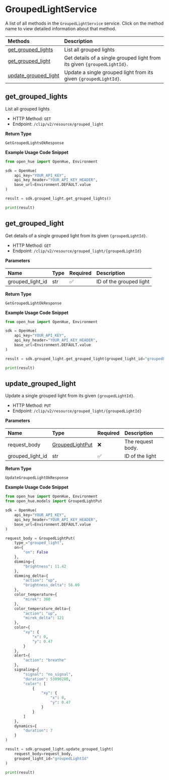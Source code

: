 # GroupedLightService

A list of all methods in the `GroupedLightService` service. Click on the method name to view detailed information about that method.

| Methods                                       | Description                                                              |
| :-------------------------------------------- | :----------------------------------------------------------------------- |
| [get_grouped_lights](#get_grouped_lights)     | List all grouped lights                                                  |
| [get_grouped_light](#get_grouped_light)       | Get details of a single grouped light from its given `{groupedLightId}`. |
| [update_grouped_light](#update_grouped_light) | Update a single grouped light from its given `{groupedLightId}`.         |

## get_grouped_lights

List all grouped lights

- HTTP Method: `GET`
- Endpoint: `/clip/v2/resource/grouped_light`

**Return Type**

`GetGroupedLightsOkResponse`

**Example Usage Code Snippet**

```python
from open_hue import OpenHue, Environment

sdk = OpenHue(
    api_key="YOUR_API_KEY",
    api_key_header="YOUR_API_KEY_HEADER",
    base_url=Environment.DEFAULT.value
)

result = sdk.grouped_light.get_grouped_lights()

print(result)
```

## get_grouped_light

Get details of a single grouped light from its given `{groupedLightId}`.

- HTTP Method: `GET`
- Endpoint: `/clip/v2/resource/grouped_light/{groupedLightId}`

**Parameters**

| Name             | Type | Required | Description             |
| :--------------- | :--- | :------- | :---------------------- |
| grouped_light_id | str  | ✅       | ID of the grouped light |

**Return Type**

`GetGroupedLightOkResponse`

**Example Usage Code Snippet**

```python
from open_hue import OpenHue, Environment

sdk = OpenHue(
    api_key="YOUR_API_KEY",
    api_key_header="YOUR_API_KEY_HEADER",
    base_url=Environment.DEFAULT.value
)

result = sdk.grouped_light.get_grouped_light(grouped_light_id="groupedLightId")

print(result)
```

## update_grouped_light

Update a single grouped light from its given `{groupedLightId}`.

- HTTP Method: `PUT`
- Endpoint: `/clip/v2/resource/grouped_light/{groupedLightId}`

**Parameters**

| Name             | Type                                            | Required | Description       |
| :--------------- | :---------------------------------------------- | :------- | :---------------- |
| request_body     | [GroupedLightPut](../models/GroupedLightPut.md) | ❌       | The request body. |
| grouped_light_id | str                                             | ✅       | ID of the light   |

**Return Type**

`UpdateGroupedLightOkResponse`

**Example Usage Code Snippet**

```python
from open_hue import OpenHue, Environment
from open_hue.models import GroupedLightPut

sdk = OpenHue(
    api_key="YOUR_API_KEY",
    api_key_header="YOUR_API_KEY_HEADER",
    base_url=Environment.DEFAULT.value
)

request_body = GroupedLightPut(
    type_="grouped_light",
    on={
        "on": False
    },
    dimming={
        "brightness": 11.42
    },
    dimming_delta={
        "action": "up",
        "brightness_delta": 56.69
    },
    color_temperature={
        "mirek": 360
    },
    color_temperature_delta={
        "action": "up",
        "mirek_delta": 121
    },
    color={
        "xy": {
            "x": 0,
            "y": 0.47
        }
    },
    alert={
        "action": "breathe"
    },
    signaling={
        "signal": "no_signal",
        "duration": 53090288,
        "color": [
            {
                "xy": {
                    "x": 0,
                    "y": 0.47
                }
            }
        ]
    },
    dynamics={
        "duration": 7
    }
)

result = sdk.grouped_light.update_grouped_light(
    request_body=request_body,
    grouped_light_id="groupedLightId"
)

print(result)
```

<!-- This file was generated by liblab | https://liblab.com/ -->
